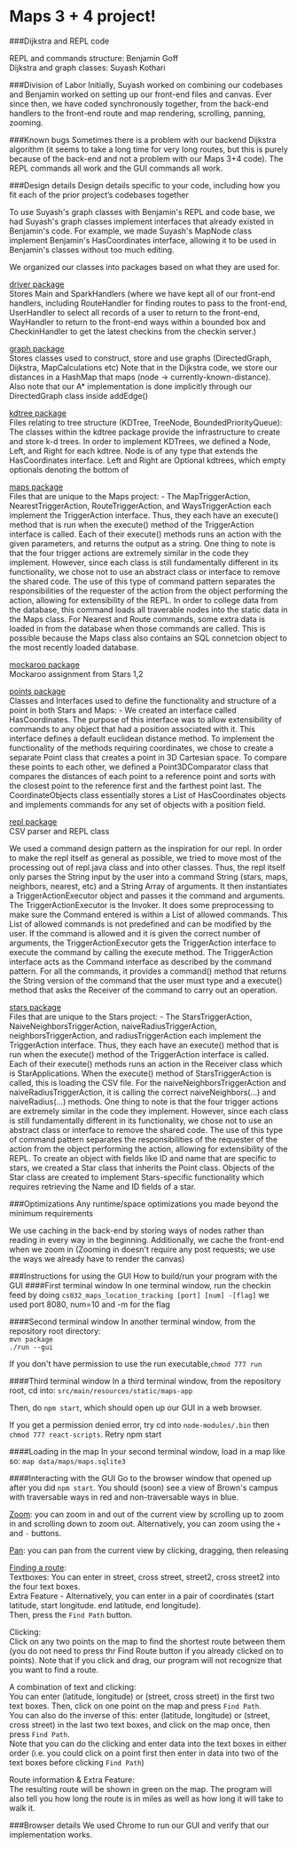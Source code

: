 # Maps 3 + 4 project! #


###Dijkstra and REPL code

REPL and commands structure: Benjamin Goff\
Dijkstra and graph classes: Suyash Kothari

###Division of Labor
Initially, Suyash worked on combining our codebases and Benjamin worked on setting up our front-end files and canvas. Ever since then, we have coded synchronously together, from the back-end handlers to the front-end route and map rendering, scrolling, panning, zooming. 


###Known bugs
Sometimes there is a problem with our backend Dijkstra algorithm (it seems to take a long time for very long routes, but this is purely because of the back-end and not a problem with our Maps 3+4 code). The REPL commands all work and the GUI commands all work. 

###Design details
Design details specific to your code, including how you fit each of the prior project’s codebases together

To use Suyash's graph classes with Benjamin's REPL and code base, we had Suyash's graph classes implement interfaces that already existed in Benjamin's code. For example, we made Suyash's MapNode class implement Benjamin's HasCoordinates interface, allowing it to be used in Benjamin's classes without too much editing.

We organized our classes into packages based on what they are used for. 

<ins>driver package</ins>  
Stores Main and SparkHandlers (where we have kept all of our front-end handlers, including RouteHandler for finding routes to pass to the front-end, UserHandler to select all records of a user to return to the front-end, WayHandler to return to the front-end ways within a bounded box and CheckinHandler to get the latest checkins from the checkin server.)  

<ins>graph package</ins>  
Stores classes used to construct, store and use graphs (DirectedGraph, Dijkstra, MapCalculations etc)
Note that in the Dijkstra code, we store our distances in a HashMap that maps (node -> currently-known-distance).  
Also note that our A* implementation is done implicitly through our DirectedGraph class inside addEdge()

<ins>kdtree package</ins>  
Files relating to tree structure (KDTree, TreeNode, BoundedPriorityQueue):
The classes within the kdtree package provide the infrastructure to create and store k-d trees. In order to implement KDTrees, we defined a Node, Left, and Right
  for each kdtree. Node is of any type that extends the HasCoordinates interface. Left and Right are Optional kdtrees, which empty optionals denoting the bottom
  of

<ins>maps package</ins>  
Files that are unique to the Maps project: - The MapTriggerAction, NearestTriggerAction, RouteTriggerAction, and WaysTriggerAction each implement the TriggerAction interface.
Thus, they each have an execute() method that is run when the execute() method of the TriggerAction interface is called.
Each of their execute() methods runs an action with the given parameters, and returns the output as a string.
One thing to note is that the four trigger actions are extremely similar in the code they implement.
However, since each class is still fundamentally different in its functionality, we chose not to use an abstract class or interface to remove the shared code.
The use of this type of command pattern separates the responsibilities of the requester of the action from the object performing the action, allowing for extensibility of the REPL.
In order to college data from the database, this command loads all traverable nodes into the static data in the Maps class. For Nearest and Route commands,
some extra data is loaded in from the database when those commands are called. This is possible because the Maps class also contains an SQL connetcion object to the
most recently loaded database.  

<ins>mockaroo package</ins>  
Mockaroo assignment from Stars 1,2  

<ins>points package</ins>  
Classes and Interfaces used to define the functionality and structure of a point in both Stars and Maps: - We created an interface called HasCoordinates. The purpose of this interface was to allow extensibility of commands to any object that had a position associated with it.
This interface defines a default euclidean distance method. To implement the functionality of the methods requiring coordinates, we chose to create a separate Point class that creates a point in 3D Cartesian space.
To compare these points to each other, we defined a Point3DComparator class that compares the distances of each point to a reference point and sorts with the closest point to the reference first and the farthest point last.
The CoordinateObjects class essentially stores a List of HasCoordinates objects and implements commands for any set of objects with a position field.  

<ins>repl package</ins>  
CSV parser and REPL class

We used a command design pattern as the inspiration for our repl. In order to make the repl itself as general as possible, we tried to move most of the processing out of repl.java class and into other classes.
Thus, the repl itself only parses the String input by the user into a command String (stars, maps, neighbors, nearest, etc) and a String Array of arguments.
It then instantiates a TriggerActionExecutor object and passes it the command and arguments. The TriggerActionExecutor is the Invoker.
It does some preprocessing to make sure the Command entered is within a List of allowed commands.
This List of allowed commands is not predefined and can be modified by the user. If the command is allowed and it is given the correct number of arguments,
the TriggerActionExecutor gets the TriggerAction interface to execute the command by calling the execute method. The TriggerAction interface acts as the Command interface as described by the command pattern.
For all the commands, it provides a command() method that returns the String version of the command that the user must type and a execute() method that asks the Receiver of the command to carry out an operation.

<ins>stars package</ins>  
Files that are unique to the Stars project: - The StarsTriggerAction, NaiveNeighborsTriggerAction, naiveRadiusTriggerAction, neighborsTriggerAction, and radiusTriggerAction each implement the TriggerAction interface.
Thus, they each have an execute() method that is run when the execute() method of the TriggerAction interface is called.
Each of their execute() methods runs an action in the Receiver class which is StarApplications. When the execute() method of StarsTriggerAction is called, this is loading the CSV file.
For the naiveNeighborsTriggerAction and naiveRadiusTriggerAction, it is calling the correct naiveNeighbors(...) and naiveRadius(...) methods. One thing to note is that the four trigger actions are extremely similar in the code they implement.
However, since each class is still fundamentally different in its functionality, we chose not to use an abstract class or interface to remove the shared code.
The use of this type of command pattern separates the responsibilities of the requester of the action from the object performing the action, allowing for extensibility of the REPL.
To create an object with fields like ID and name that are specific to stars, we created a Star class that inherits the Point class.
Objects of the Star class are created to implement Stars-specific functionality which requires retrieving the Name and ID fields of a star.

###Optimizations
Any runtime/space optimizations you made beyond the minimum requirements

We use caching in the back-end by storing ways of nodes rather than reading in every way in the beginning. Additionally, we cache the front-end when we zoom in (Zooming in doesn't require any post requests; we use the ways we already have to render the canvas)

###Instructions for using the GUI
How to build/run your program with the GUI
####First terminal window
In one terminal window, run the checkin feed by doing `cs032_maps_location_tracking [port] [num] -[flag]`
we used port 8080, num=10 and -m for the flag

####Second terminal window
In another terminal window, from the repository root directory:\
`mvn package`\
`./run --gui`

If you don't have permission to use the run executable,`chmod 777 run`

####Third terminal window
In a third terminal window, from the repository root, cd into:
`src/main/resources/static/maps-app`

Then, do `npm start`, which should open up our GUI in a web browser.

If you get a permission denied error, try cd into `node-modules/.bin` then `chmod 777 react-scripts`. Retry npm start

####Loading in the map
In your second terminal window, load in a map like so: 
`map data/maps/maps.sqlite3`

####Interacting with the GUI
Go to the browser window that opened up after you did `npm start`. You should (soon) see a view of Brown's campus with traversable ways in red and non-traversable ways in blue.  

<ins>Zoom</ins>: you can zoom in and out of the current view by scrolling up to zoom in and scrolling down to zoom out. Alternatively, you can zoom using the `+` and `-` buttons.  

<ins>Pan</ins>: you can pan from the current view by clicking, dragging, then releasing  

<ins>Finding a route</ins>:  
Textboxes: 
You can enter in street, cross street, street2, cross street2 into the four text boxes.  
Extra Feature - Alternatively, you can enter in a pair of coordinates (start latitude, start longitude. end latitude, end longitude).  
Then, press the `Find Path` button. 

Clicking:  
Click on any two points on the map to find the shortest route between them (you do not need to press thr Find Route button if you already clicked on to points). Note that if you click and drag, our program will not recognize that you want to find a route.

A combination of text and clicking:  
You can enter (latitude, longitude) or (street, cross street) in the first two text boxes. Then, click on one point on the map and press `Find Path`.  
You can also do the inverse of this: enter (latitude, longitude) or (street, cross street) in the last two text boxes, and click on the map once, then press `Find Path`.  
Note that you can do the clicking and enter data into the text boxes in either order (i.e. you could click on a point first then enter in data into two of the text boxes before clicking `Find Path`)

Route information & Extra Feature:  
The resulting route will be shown in green on the map. The program will also tell you how long the route is in miles as well as how long it will take to walk it.

###Browser details
We used Chrome to run our GUI and verify that our implementation works.
